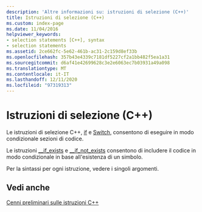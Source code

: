 ```yaml
---
description: 'Altre informazioni su: istruzioni di selezione (C++)'
title: Istruzioni di selezione (C++)
ms.custom: index-page
ms.date: 11/04/2016
helpviewer_keywords:
- selection statements [C++], syntax
- selection statements
ms.assetid: 2ce662fc-5e62-461b-ac31-2c159d8ef33b
ms.openlocfilehash: 357b43e4339c7181df5227cf2a1bb482f5ea1a31
ms.sourcegitcommit: d6af41e42699628c3e2e6063ec7b03931a49a098
ms.translationtype: MT
ms.contentlocale: it-IT
ms.lasthandoff: 12/11/2020
ms.locfileid: "97319313"
---
```

# <a name="selection-statements-c"></a>Istruzioni di selezione (C++)

Le istruzioni di selezione C++, [if](../cpp/if-else-statement-cpp.md) e [Switch](../cpp/switch-statement-cpp.md), consentono di eseguire in modo condizionale sezioni di codice.

Le istruzioni [__if_exists](../cpp/if-exists-statement.md) e [__if_not_exists](../cpp/if-not-exists-statement.md) consentono di includere il codice in modo condizionale in base all'esistenza di un simbolo.

Per la sintassi per ogni istruzione, vedere i singoli argomenti.

## <a name="see-also"></a>Vedi anche

[Cenni preliminari sulle istruzioni C++](../cpp/overview-of-cpp-statements.md)
